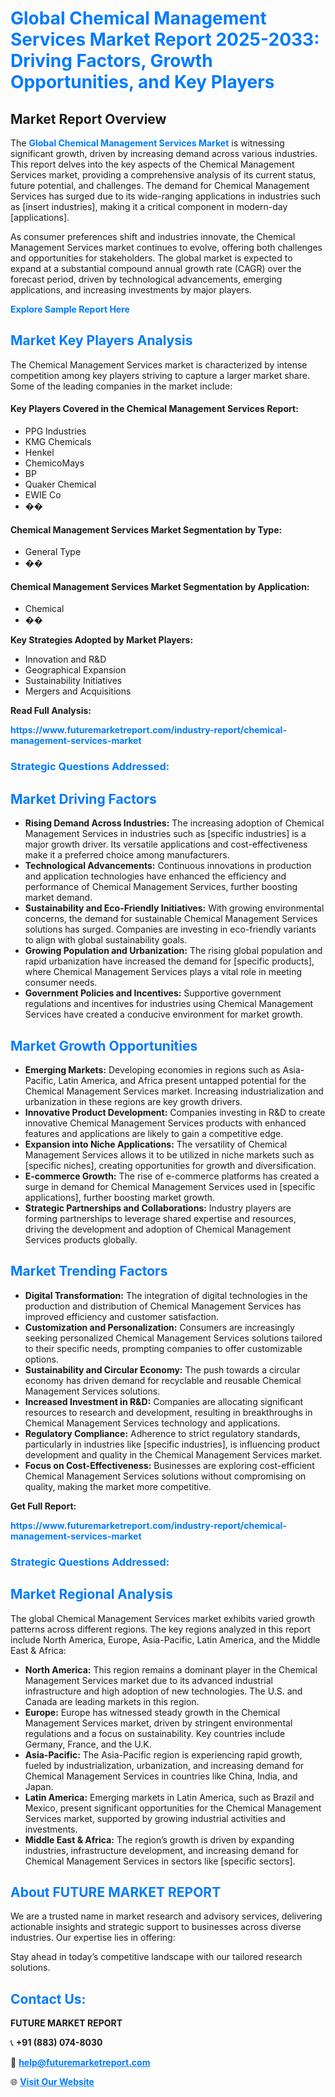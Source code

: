 <h1 style="color: #007BFF;">Global Chemical Management Services Market Report 2025-2033: Driving Factors, Growth Opportunities, and Key Players</h1>

<section id="overview">
<h2>Market Report Overview</h2>
<p>The <a href="https://www.futuremarketreport.com/industry-report/chemical-management-services-market" style="color: #007BFF; text-decoration: none;"><strong>Global Chemical Management Services Market</strong></a> is witnessing significant growth, driven by increasing demand across various industries. This report delves into the key aspects of the Chemical Management Services market, providing a comprehensive analysis of its current status, future potential, and challenges. The demand for Chemical Management Services has surged due to its wide-ranging applications in industries such as [insert industries], making it a critical component in modern-day [applications].</p>
<p>As consumer preferences shift and industries innovate, the Chemical Management Services market continues to evolve, offering both challenges and opportunities for stakeholders. The global market is expected to expand at a substantial compound annual growth rate (CAGR) over the forecast period, driven by technological advancements, emerging applications, and increasing investments by major players.</p>
</section>

<section id="overview">
<p><a href="https://www.futuremarketreport.com/request-sample/reportId=113971" style="color: #007BFF; text-decoration: none;"><strong>Explore Sample Report Here</strong></a></p>
</section>

<section id="key-players">
<h2 style="color: #007BFF;">Market Key Players Analysis</h2>
<p>The Chemical Management Services market is characterized by intense competition among key players striving to capture a larger market share. Some of the leading companies in the market include:</p>
<h4>Key Players Covered in the Chemical Management Services Report:</h4>
<ul><li>PPG Industries</li><li>KMG Chemicals</li><li>Henkel</li><li>ChemicoMays</li><li>BP</li><li>Quaker Chemical</li><li>EWIE Co</li><li>��</li></ul>
<h4>Chemical Management Services Market Segmentation by Type:</h4>
<ul><li>General Type</li><li>��</li></ul>

<h4>Chemical Management Services Market Segmentation by Application:</h4>
<ul><li>Chemical</li><li>��</li></ul>
<p><strong>Key Strategies Adopted by Market Players:</strong></p>
<ul>
<li>Innovation and R&D</li>
<li>Geographical Expansion</li>
<li>Sustainability Initiatives</li>
<li>Mergers and Acquisitions</li>
</ul>
</section>

<section>
<p><strong>Read Full Analysis: </strong></p><a href="https://www.futuremarketreport.com/industry-report/chemical-management-services-market" style="color: #007BFF; text-decoration: none;"><strong>https://www.futuremarketreport.com/industry-report/chemical-management-services-market</strong></a>
<h3 style="color: #007BFF;">Strategic Questions Addressed:</h3>
</section>

<section id="driving-factors">
<h2 style="color: #007BFF;">Market Driving Factors</h2>
<ul>
<li><strong>Rising Demand Across Industries:</strong> The increasing adoption of Chemical Management Services in industries such as [specific industries] is a major growth driver. Its versatile applications and cost-effectiveness make it a preferred choice among manufacturers.</li>
<li><strong>Technological Advancements:</strong> Continuous innovations in production and application technologies have enhanced the efficiency and performance of Chemical Management Services, further boosting market demand.</li>
<li><strong>Sustainability and Eco-Friendly Initiatives:</strong> With growing environmental concerns, the demand for sustainable Chemical Management Services solutions has surged. Companies are investing in eco-friendly variants to align with global sustainability goals.</li>
<li><strong>Growing Population and Urbanization:</strong> The rising global population and rapid urbanization have increased the demand for [specific products], where Chemical Management Services plays a vital role in meeting consumer needs.</li>
<li><strong>Government Policies and Incentives:</strong> Supportive government regulations and incentives for industries using Chemical Management Services have created a conducive environment for market growth.</li>
</ul>
</section>

<section id="growth-opportunities">
<h2 style="color: #007BFF;">Market Growth Opportunities</h2>
<ul>
<li><strong>Emerging Markets:</strong> Developing economies in regions such as Asia-Pacific, Latin America, and Africa present untapped potential for the Chemical Management Services market. Increasing industrialization and urbanization in these regions are key growth drivers.</li>
<li><strong>Innovative Product Development:</strong> Companies investing in R&D to create innovative Chemical Management Services products with enhanced features and applications are likely to gain a competitive edge.</li>
<li><strong>Expansion into Niche Applications:</strong> The versatility of Chemical Management Services allows it to be utilized in niche markets such as [specific niches], creating opportunities for growth and diversification.</li>
<li><strong>E-commerce Growth:</strong> The rise of e-commerce platforms has created a surge in demand for Chemical Management Services used in [specific applications], further boosting market growth.</li>
<li><strong>Strategic Partnerships and Collaborations:</strong> Industry players are forming partnerships to leverage shared expertise and resources, driving the development and adoption of Chemical Management Services products globally.</li>
</ul>
</section>

<section id="trending-factors">
<h2 style="color: #007BFF;">Market Trending Factors</h2>
<ul>
<li><strong>Digital Transformation:</strong> The integration of digital technologies in the production and distribution of Chemical Management Services has improved efficiency and customer satisfaction.</li>
<li><strong>Customization and Personalization:</strong> Consumers are increasingly seeking personalized Chemical Management Services solutions tailored to their specific needs, prompting companies to offer customizable options.</li>
<li><strong>Sustainability and Circular Economy:</strong> The push towards a circular economy has driven demand for recyclable and reusable Chemical Management Services solutions.</li>
<li><strong>Increased Investment in R&D:</strong> Companies are allocating significant resources to research and development, resulting in breakthroughs in Chemical Management Services technology and applications.</li>
<li><strong>Regulatory Compliance:</strong> Adherence to strict regulatory standards, particularly in industries like [specific industries], is influencing product development and quality in the Chemical Management Services market.</li>
<li><strong>Focus on Cost-Effectiveness:</strong> Businesses are exploring cost-efficient Chemical Management Services solutions without compromising on quality, making the market more competitive.</li>
</ul>
</section>

<section>
<p><strong>Get Full Report: </strong></p><a href="https://www.futuremarketreport.com/industry-report/chemical-management-services-market" style="color: #007BFF; text-decoration: none;"><strong>https://www.futuremarketreport.com/industry-report/chemical-management-services-market</strong></a>
<h3 style="color: #007BFF;">Strategic Questions Addressed:</h3>
</section>


<section id="regional-analysis">
<h2 style="color: #007BFF;">Market Regional Analysis</h2>
<p>The global Chemical Management Services market exhibits varied growth patterns across different regions. The key regions analyzed in this report include North America, Europe, Asia-Pacific, Latin America, and the Middle East & Africa:</p>
<ul>
<li><strong>North America:</strong> This region remains a dominant player in the Chemical Management Services market due to its advanced industrial infrastructure and high adoption of new technologies. The U.S. and Canada are leading markets in this region.</li>
<li><strong>Europe:</strong> Europe has witnessed steady growth in the Chemical Management Services market, driven by stringent environmental regulations and a focus on sustainability. Key countries include Germany, France, and the U.K.</li>
<li><strong>Asia-Pacific:</strong> The Asia-Pacific region is experiencing rapid growth, fueled by industrialization, urbanization, and increasing demand for Chemical Management Services in countries like China, India, and Japan.</li>
<li><strong>Latin America:</strong> Emerging markets in Latin America, such as Brazil and Mexico, present significant opportunities for the Chemical Management Services market, supported by growing industrial activities and investments.</li>
<li><strong>Middle East & Africa:</strong> The region’s growth is driven by expanding industries, infrastructure development, and increasing demand for Chemical Management Services in sectors like [specific sectors].</li>
</ul>
</section>

<footer>
<h2 style="color: #007BFF;">About FUTURE MARKET REPORT</h2>
<p>We are a trusted name in market research and advisory services, delivering actionable insights and strategic support to businesses across diverse industries. Our expertise lies in offering:</p>

<p>Stay ahead in today’s competitive landscape with our tailored research solutions.</p>

<h2 style="color: #007BFF;">Contact Us:</h2>
<p><strong>FUTURE MARKET REPORT</strong></p>
<p>📞 <strong>+91 (883) 074-8030</strong></p>
<p>📧 <strong><a href="mailto:help@futuremarketreport.com" style="color: #007BFF;">help@futuremarketreport.com</a></strong></p>
<p>🌐 <strong><a href="https://www.futuremarketreport.com/" style="color: #007BFF;">Visit Our Website</a></strong></p>
</footer>